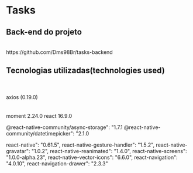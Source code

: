 <h1>Tasks</h1>
 
<h2>Back-end do projeto</h2></br>
https://github.com/Dms98Br/tasks-backend

<h2>Tecnologias utilizadas(technologies used)</h2><br />
<a href=""></a><br/>
<ahttps://github.com/axios/axios/releases>axios (0.19.0)</a><br/>
<a href=""></a><br/>
<a href=""></a><br/>
moment 2.24.0
react 16.9.0

@react-native-community/async-storage": "1.7.1
@react-native-community/datetimepicker": "2.1.0

react-native": "0.61.5",
react-native-gesture-handler": "1.5.2",
react-native-gravatar": "1.0.2",
react-native-reanimated": "1.4.0",
react-native-screens": "1.0.0-alpha.23",
react-native-vector-icons": "6.6.0",
react-navigation": "4.0.10",
react-navigation-drawer": "2.3.3"
